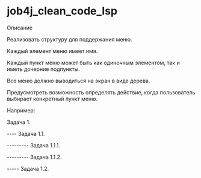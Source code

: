 # job4j_clean_code_lsp

Описание

Реализовать структуру для поддержания меню.

Каждый элемент меню имеет имя.

Каждый пункт меню может быть как одиночным элементом, так и иметь дочерние подпункты.

Все меню должно выводиться на экран в виде дерева.

Предусмотреть возможность определять действие, когда пользователь выбирает конкретный пункт меню.

Например:

Задача 1.

---- Задача 1.1.

--------- Задача 1.1.1.

--------- Задача 1.1.2.

----- Задача 1.2.